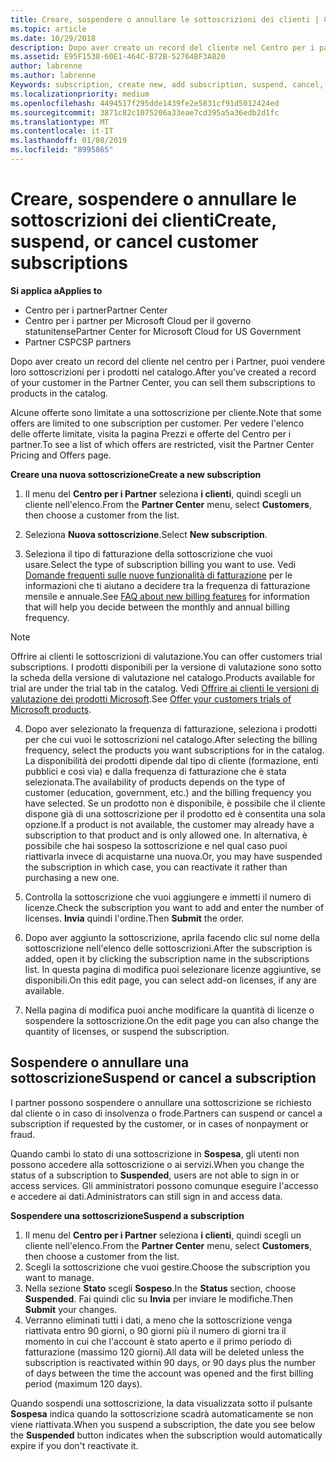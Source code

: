 ```yaml
---
title: Creare, sospendere o annullare le sottoscrizioni dei clienti | Centro per i partner
ms.topic: article
ms.date: 10/29/2018
description: Dopo aver creato un record del cliente nel Centro per i partner, puoi vendere loro sottoscrizioni per i prodotti nel catalogo.
ms.assetid: E95F1538-60E1-464C-B72B-52764BF3A820
author: labrenne
ms.author: labrenne
Keywords: subscription, create new, add subscription, suspend, cancel,
ms.localizationpriority: medium
ms.openlocfilehash: 4494517f295dde1439fe2e5831cf91d5012424ed
ms.sourcegitcommit: 3871c82c1075206a33eae7cd395a5a36edb2d1fc
ms.translationtype: MT
ms.contentlocale: it-IT
ms.lasthandoff: 01/08/2019
ms.locfileid: "8995865"
---
```

# <a name="create-suspend-or-cancel-customer-subscriptions"></a><span data-ttu-id="b4b4e-103">Creare, sospendere o annullare le sottoscrizioni dei clienti</span><span class="sxs-lookup"><span data-stu-id="b4b4e-103">Create, suspend, or cancel customer subscriptions</span></span>

**<span data-ttu-id="b4b4e-104">Si applica a</span><span class="sxs-lookup"><span data-stu-id="b4b4e-104">Applies to</span></span>**

-  <span data-ttu-id="b4b4e-105">Centro per i partner</span><span class="sxs-lookup"><span data-stu-id="b4b4e-105">Partner Center</span></span>
-  <span data-ttu-id="b4b4e-106">Centro per i partner per Microsoft Cloud per il governo statunitense</span><span class="sxs-lookup"><span data-stu-id="b4b4e-106">Partner Center for Microsoft Cloud for US Government</span></span>
-  <span data-ttu-id="b4b4e-107">Partner CSP</span><span class="sxs-lookup"><span data-stu-id="b4b4e-107">CSP partners</span></span>

<span data-ttu-id="b4b4e-108">Dopo aver creato un record del cliente nel centro per i Partner, puoi vendere loro sottoscrizioni per i prodotti nel catalogo.</span><span class="sxs-lookup"><span data-stu-id="b4b4e-108">After you've created a record of your customer in the Partner Center, you can sell them subscriptions to products in the catalog.</span></span>

<span data-ttu-id="b4b4e-109">Alcune offerte sono limitate a una sottoscrizione per cliente.</span><span class="sxs-lookup"><span data-stu-id="b4b4e-109">Note that some offers are limited to one subscription per customer.</span></span> <span data-ttu-id="b4b4e-110">Per vedere l'elenco delle offerte limitate, visita la pagina Prezzi e offerte del Centro per i partner.</span><span class="sxs-lookup"><span data-stu-id="b4b4e-110">To see a list of which offers are restricted, visit the Partner Center Pricing and Offers page.</span></span> 


**<span data-ttu-id="b4b4e-111">Creare una nuova sottoscrizione</span><span class="sxs-lookup"><span data-stu-id="b4b4e-111">Create a new subscription</span></span>**

1. <span data-ttu-id="b4b4e-112">Il menu del **Centro per i Partner** seleziona **i clienti**, quindi scegli un cliente nell'elenco.</span><span class="sxs-lookup"><span data-stu-id="b4b4e-112">From the **Partner Center** menu, select **Customers**, then choose a customer from the list.</span></span>

2. <span data-ttu-id="b4b4e-113">Seleziona **Nuova sottoscrizione**.</span><span class="sxs-lookup"><span data-stu-id="b4b4e-113">Select **New subscription**.</span></span>

3. <span data-ttu-id="b4b4e-114">Seleziona il tipo di fatturazione della sottoscrizione che vuoi usare.</span><span class="sxs-lookup"><span data-stu-id="b4b4e-114">Select the type of subscription billing you want to use.</span></span>  <span data-ttu-id="b4b4e-115">Vedi [Domande frequenti sulle nuove funzionalità di fatturazione](faq-about-new-billing-features.md) per le informazioni che ti aiutano a decidere tra la frequenza di fatturazione mensile e annuale.</span><span class="sxs-lookup"><span data-stu-id="b4b4e-115">See [FAQ about new billing features](faq-about-new-billing-features.md) for information that will help you decide between the monthly and annual billing frequency.</span></span>
 
>[!Note]
><span data-ttu-id="b4b4e-116">Offrire ai clienti le sottoscrizioni di valutazione.</span><span class="sxs-lookup"><span data-stu-id="b4b4e-116">You can offer customers trial subscriptions.</span></span> <span data-ttu-id="b4b4e-117">I prodotti disponibili per la versione di valutazione sono sotto la scheda della versione di valutazione nel catalogo.</span><span class="sxs-lookup"><span data-stu-id="b4b4e-117">Products available for trial are under the trial tab in the catalog.</span></span> <span data-ttu-id="b4b4e-118">Vedi [Offrire ai clienti le versioni di valutazione dei prodotti Microsoft](offer-your-customers-trials-of-microsoft-products.md).</span><span class="sxs-lookup"><span data-stu-id="b4b4e-118">See [Offer your customers trials of Microsoft products](offer-your-customers-trials-of-microsoft-products.md).</span></span>

 
4. <span data-ttu-id="b4b4e-119">Dopo aver selezionato la frequenza di fatturazione, seleziona i prodotti per che cui vuoi le sottoscrizioni nel catalogo.</span><span class="sxs-lookup"><span data-stu-id="b4b4e-119">After selecting the billing frequency, select the products you want subscriptions for in the catalog.</span></span> <span data-ttu-id="b4b4e-120">La disponibilità dei prodotti dipende dal tipo di cliente (formazione, enti pubblici e così via) e dalla frequenza di fatturazione che è stata selezionata.</span><span class="sxs-lookup"><span data-stu-id="b4b4e-120">The availability of products depends on the type of customer (education, government, etc.) and the billing frequency you have selected.</span></span> <span data-ttu-id="b4b4e-121">Se un prodotto non è disponibile, è possibile che il cliente dispone già di una sottoscrizione per il prodotto ed è consentita una sola opzione.</span><span class="sxs-lookup"><span data-stu-id="b4b4e-121">If a product is not available, the customer may already have a subscription to that product and is only allowed one.</span></span> <span data-ttu-id="b4b4e-122">In alternativa, è possibile che hai sospeso la sottoscrizione e nel qual caso puoi riattivarla invece di acquistarne una nuova.</span><span class="sxs-lookup"><span data-stu-id="b4b4e-122">Or, you may have suspended the subscription in which case, you can reactivate it rather than purchasing a new one.</span></span>

5. <span data-ttu-id="b4b4e-123">Controlla la sottoscrizione che vuoi aggiungere e immetti il numero di licenze.</span><span class="sxs-lookup"><span data-stu-id="b4b4e-123">Check the subscription you want to add and enter the number of licenses.</span></span> <span data-ttu-id="b4b4e-124">**Invia** quindi l'ordine.</span><span class="sxs-lookup"><span data-stu-id="b4b4e-124">Then **Submit** the order.</span></span>

6. <span data-ttu-id="b4b4e-125">Dopo aver aggiunto la sottoscrizione, aprila facendo clic sul nome della sottoscrizione nell'elenco delle sottoscrizioni.</span><span class="sxs-lookup"><span data-stu-id="b4b4e-125">After the subscription is added, open it by clicking the subscription name in the subscriptions list.</span></span> <span data-ttu-id="b4b4e-126">In questa pagina di modifica puoi selezionare licenze aggiuntive, se disponibili.</span><span class="sxs-lookup"><span data-stu-id="b4b4e-126">On this edit page, you can select add-on licenses, if any are available.</span></span>

7. <span data-ttu-id="b4b4e-127">Nella pagina di modifica puoi anche modificare la quantità di licenze o sospendere la sottoscrizione.</span><span class="sxs-lookup"><span data-stu-id="b4b4e-127">On the edit page you can also change the quantity of licenses, or suspend the subscription.</span></span>

## <a name="suspend-or-cancel-a-subscription"></a><span data-ttu-id="b4b4e-128">Sospendere o annullare una sottoscrizione</span><span class="sxs-lookup"><span data-stu-id="b4b4e-128">Suspend or cancel a subscription</span></span>

<span data-ttu-id="b4b4e-129">I partner possono sospendere o annullare una sottoscrizione se richiesto dal cliente o in caso di insolvenza o frode.</span><span class="sxs-lookup"><span data-stu-id="b4b4e-129">Partners can suspend or cancel a subscription if requested by the customer, or in cases of nonpayment or fraud.</span></span>

<span data-ttu-id="b4b4e-130">Quando cambi lo stato di una sottoscrizione in **Sospesa**, gli utenti non possono accedere alla sottoscrizione o ai servizi.</span><span class="sxs-lookup"><span data-stu-id="b4b4e-130">When you change the status of a subscription to **Suspended**, users are not able to sign in or access services.</span></span> <span data-ttu-id="b4b4e-131">Gli amministratori possono comunque eseguire l'accesso e accedere ai dati.</span><span class="sxs-lookup"><span data-stu-id="b4b4e-131">Administrators can still sign in and access data.</span></span>

**<span data-ttu-id="b4b4e-132">Sospendere una sottoscrizione</span><span class="sxs-lookup"><span data-stu-id="b4b4e-132">Suspend a subscription</span></span>**

1.  <span data-ttu-id="b4b4e-133">Il menu del **Centro per i Partner** seleziona **i clienti**, quindi scegli un cliente nell'elenco.</span><span class="sxs-lookup"><span data-stu-id="b4b4e-133">From the **Partner Center** menu, select **Customers**, then choose a customer from the list.</span></span>
2.  <span data-ttu-id="b4b4e-134">Scegli la sottoscrizione che vuoi gestire.</span><span class="sxs-lookup"><span data-stu-id="b4b4e-134">Choose the subscription you want to manage.</span></span>
3.  <span data-ttu-id="b4b4e-135">Nella sezione **Stato** scegli **Sospeso**.</span><span class="sxs-lookup"><span data-stu-id="b4b4e-135">In the **Status** section, choose **Suspended**.</span></span> <span data-ttu-id="b4b4e-136">Fai quindi clic su **Invia** per inviare le modifiche.</span><span class="sxs-lookup"><span data-stu-id="b4b4e-136">Then **Submit** your changes.</span></span>
4.  <span data-ttu-id="b4b4e-137">Verranno eliminati tutti i dati, a meno che la sottoscrizione venga riattivata entro 90 giorni, o 90 giorni più il numero di giorni tra il momento in cui che l'account è stato aperto e il primo periodo di fatturazione (massimo 120 giorni).</span><span class="sxs-lookup"><span data-stu-id="b4b4e-137">All data will be deleted unless the subscription is reactivated within 90 days, or 90 days plus the number of days between the time the account was opened and the first billing period (maximum 120 days).</span></span>

<span data-ttu-id="b4b4e-138">Quando sospendi una sottoscrizione, la data visualizzata sotto il pulsante **Sospesa** indica quando la sottoscrizione scadrà automaticamente se non viene riattivata.</span><span class="sxs-lookup"><span data-stu-id="b4b4e-138">When you suspend a subscription, the date you see below the **Suspended** button indicates when the subscription would automatically expire if you don't reactivate it.</span></span> 




 



